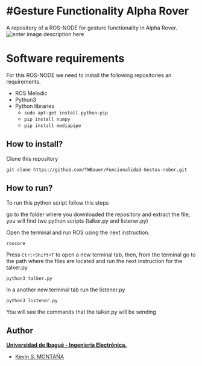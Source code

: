 # #Gesture Functionality Alpha Rover

A repository of a ROS-NODE for gesture functionality in Alpha Rover.
![enter image description here](https://media.giphy.com/media/NbtOHMoDaSoTB9HlSK/giphy.gif)


# Software requirements
For this ROS-NODE we need to install the following repositories an requirements.

 - ROS Melodic
 - Python3
 - Python libraries
	 - `sudo apt-get install python-pip`
	 - `pip install numpy`
	 - `pip install mediapipe`

## How to install?

Clone this repository

    git clone https://github.com/TWBauer/Funcionalidad-Gestos-rober.git
    
## How to run?

To run this python script follow this steps

go to the folder where you downloaded the repository and extract the file, you will find two python scripts (talker.py and listener.py)

Open the terminal and run ROS using the next instruction.

    roscore
    
Press `Ctrl+Shift+T` to open a new terminal tab, then, from the terminal go to the path where the files are located and run the next instruction for the talker.py

    python3 talker.py

In a another new terminal tab run the listener.py

    python3 listener.py
You will see the commands that the talker.py will be sending



## Author
**[Universidad de Ibagué - Ingeniería Electrónica.](https://electronica.unibague.edu.co)**

 - [Kevin S. MONTAÑA](https://github.com/TWBauer)

